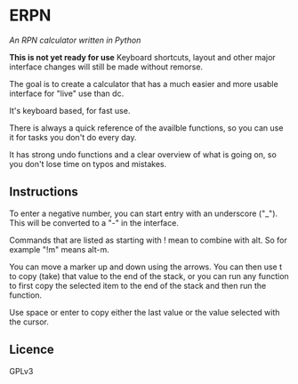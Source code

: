 # ERPN
*An RPN  calculator written in Python*

**This is not yet ready for use**
Keyboard shortcuts, layout and other major interface changes will still be made
without remorse.

The goal is to create a calculator that has a much easier and more usable
interface for "live" use than dc.

It's keyboard based, for fast use.

There is always a quick reference of the availble functions, so you can use it
for tasks you don't do every day.

It has strong undo functions and a clear overview of what is going on, so you
don't lose time on typos and mistakes.

## Instructions
To enter a negative number, you can start entry with an underscore ("_"). This
will be converted to a "-" in the interface.

Commands that are listed as starting with ! mean to combine with alt. So for
example "!m" means alt-m.

You can move a marker up and down using the arrows. You can then use t to copy
(take) that value to the end of the stack, or you can run any function to first
copy the selected item to the end of the stack and then run the function.

Use space or enter to copy either the last value or the value selected with the
cursor.

## Licence
GPLv3
